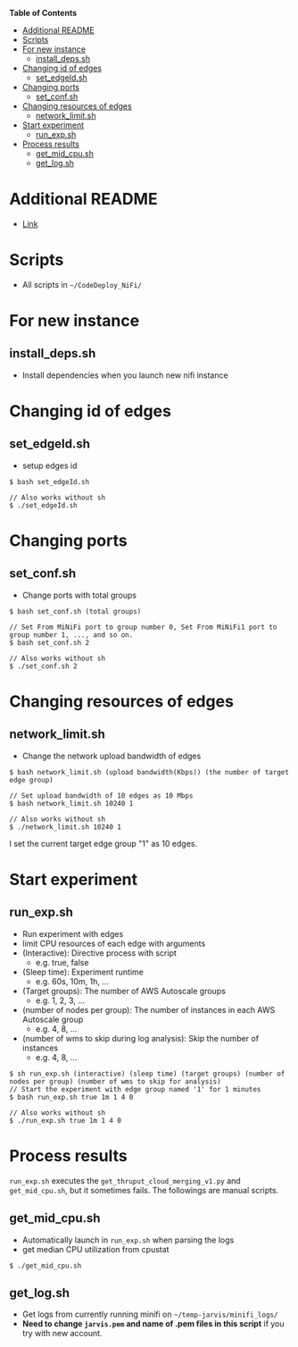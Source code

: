 **Table of Contents**
- [Additional README](#additional-readme)
- [Scripts](#scripts)
- [For new instance](#for-new-instance)
  - [install_deps.sh](#install_depssh)
- [Changing id of edges](#changing-id-of-edges)
  - [set_edgeId.sh](#set_edgeidsh)
- [Changing ports](#changing-ports)
  - [set_conf.sh](#set_confsh)
- [Changing resources of edges](#changing-resources-of-edges)
  - [network_limit.sh](#network_limitsh)
- [Start experiment](#start-experiment)
  - [run_exp.sh](#run_expsh)
- [Process results](#process-results)
  - [get_mid_cpu.sh](#get_mid_cpush)
  - [get_log.sh](#get_logsh)

# Additional README
* [Link](./README)

# Scripts
* All scripts in `~/CodeDeploy_NiFi/`

# For new instance
## install_deps.sh
* Install dependencies when you launch new nifi instance

# Changing id of edges
## set_edgeId.sh
* setup edges id
 
```console
$ bash set_edgeId.sh

// Also works without sh
$ ./set_edgeId.sh
```

# Changing ports
## set_conf.sh
* Change ports with total groups

```console
$ bash set_conf.sh (total groups)

// Set From MiNiFi port to group number 0, Set From MiNiFi1 port to group number 1, ..., and so on.
$ bash set_conf.sh 2

// Also works without sh
$ ./set_conf.sh 2
```

# Changing resources of edges
## network_limit.sh
* Change the network upload bandwidth of edges

```console
$ bash network_limit.sh (upload bandwidth(Kbps)) (the number of target edge group)

// Set upload bandwidth of 10 edges as 10 Mbps
$ bash network_limit.sh 10240 1

// Also works without sh
$ ./network_limit.sh 10240 1
```

I set the current target edge group "1" as 10 edges.

# Start experiment
## run_exp.sh 
* Run experiment with edges
* limit CPU resources of each edge with arguments
* (Interactive): Directive process with script
  * e.g. true, false
* (Sleep time): Experiment runtime
  * e.g.  60s, 10m, 1h, ...
* (Target groups): The number of AWS Autoscale groups
  * e.g. 1, 2, 3, ...
* (number of nodes per group): The number of instances in each AWS Autoscale group
  * e.g. 4, 8, ...
* (number of wms to skip during log analysis): Skip the number of instances
  * e.g. 4, 8, ...

```console
$ sh run_exp.sh (interactive) (sleep time) (target groups) (number of nodes per group) (number of wms to skip for analysis)
// Start the experiment with edge group named '1' for 1 minutes
$ bash run_exp.sh true 1m 1 4 0

// Also works without sh
$ ./run_exp.sh true 1m 1 4 0
```

# Process results
`run_exp.sh` executes the `get_thruput_cloud_merging_v1.py` and `get_mid_cpu.sh`, but it sometimes fails. The followings are manual scripts.

## get_mid_cpu.sh
* Automatically launch in `run_exp.sh` when parsing the logs
* get median CPU utilization from cpustat
```console
$ ./get_mid_cpu.sh
```

## get_log.sh
* Get logs from currently running minifi on `~/temp-jarvis/minifi_logs/`
* **Need to change `jarvis.pem` and name of .pem files in this script** if you try with new account.